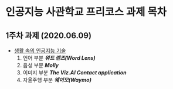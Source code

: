# 인공지능 사관학교 프리코스 과제 목차

## 1주차 과제 (2020.06.09)

- [생활 속의 인공지능 기술](https://colab.research.google.com/github/ilkangna/Whistle/blob/master/%EC%83%9D%ED%99%9C_%EC%86%8D_%EC%9D%B8%EA%B3%B5%EC%A7%80%EB%8A%A5_%EA%B8%B0%EC%88%A0.ipynb)
  1. 언어 부분
    ***워드 렌즈(Word Lens)***
  2. 음성 부분
    ***Molly***
  3. 이미지 부분
    ***The Viz.AI Contact application***
  4. 자율주행 부분
    ***웨이모(Waymo)***
